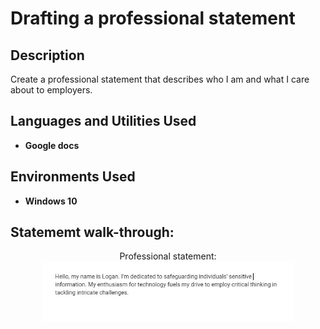 <h1>Drafting a professional statement</h1>



<h2>Description</h2>
Create a professional statement that describes who I am and what I care about to employers.
<br />


<h2>Languages and Utilities Used</h2>

- <b>Google docs</b> 


<h2>Environments Used </h2>

- <b>Windows 10</b> 

<h2>Statememt walk-through:</h2>

<p align="center">
Professional statement: <br/>
<img src="professional statement.jpg" height="80%" width="80%" alt="Disk Sanitization Steps"/>
<br />
<br />

<!--
 ```diff
- text in red
+ text in green
! text in orange
# text in gray
@@ text in purple (and bold)@@
```
--!>
